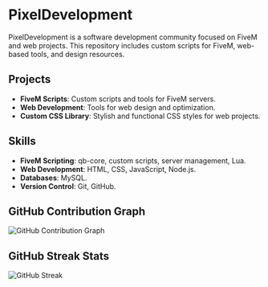 # PixelDevelopment

PixelDevelopment is a software development community focused on FiveM and web projects. This repository includes custom scripts for FiveM, web-based tools, and design resources.

## Projects

- **FiveM Scripts**: Custom scripts and tools for FiveM servers.
- **Web Development**: Tools for web design and optimization.
- **Custom CSS Library**: Stylish and functional CSS styles for web projects.

## Skills

- **FiveM Scripting**: qb-core, custom scripts, server management, Lua.
- **Web Development**: HTML, CSS, JavaScript, Node.js.
- **Databases**: MySQL.
- **Version Control**: Git, GitHub.

## GitHub Contribution Graph

![GitHub Contribution Graph](https://github-contribution-stats.vercel.app/api/?username=HIMURAw)

## GitHub Streak Stats

![GitHub Streak](https://github-readme-streak-stats.herokuapp.com/?user=HIMURAw)
